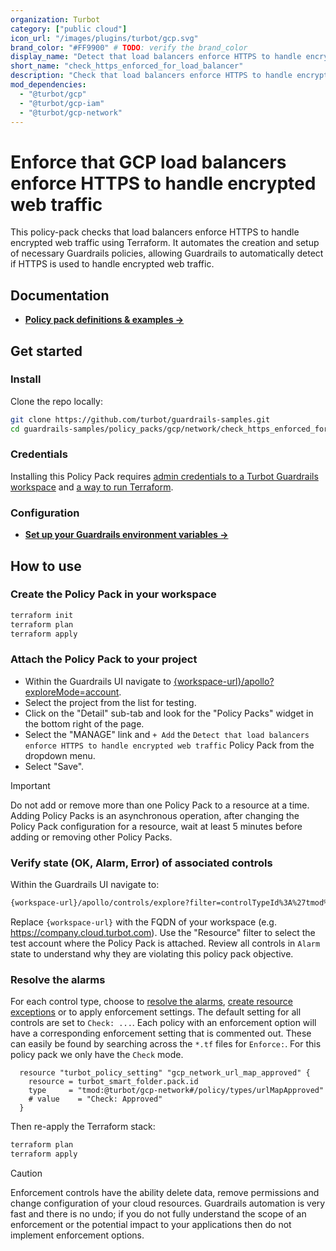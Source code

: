 ```yaml
---
organization: Turbot
category: ["public cloud"]
icon_url: "/images/plugins/turbot/gcp.svg"
brand_color: "#FF9900" # TODO: verify the brand_color
display_name: "Detect that load balancers enforce HTTPS to handle encrypted web traffic"
short_name: "check_https_enforced_for_load_balancer"
description: "Check that load balancers enforce HTTPS to handle encrypted web traffic."
mod_dependencies:
  - "@turbot/gcp"
  - "@turbot/gcp-iam"
  - "@turbot/gcp-network"
---
```


# Enforce that GCP load balancers enforce HTTPS to handle encrypted web traffic

This policy-pack checks that load balancers enforce HTTPS to handle encrypted web traffic using Terraform. It automates the creation and setup of necessary Guardrails policies, allowing Guardrails to automatically detect if HTTPS is used to handle encrypted web traffic.

## Documentation

- **[Policy pack definitions & examples →](#)**

## Get started

### Install

Clone the repo locally:

```sh
git clone https://github.com/turbot/guardrails-samples.git
cd guardrails-samples/policy_packs/gcp/network/check_https_enforced_for_load_balancer
```

### Credentials

Installing this Policy Pack requires [admin credentials to a Turbot Guardrails workspace](https://turbot.com/guardrails/docs/guides/iam/access-keys) and [a way to run Terraform](https://turbot.com/guardrails/docs/7-minute-labs/terraform).

### Configuration

- **[Set up your Guardrails environment variables →](https://registry.terraform.io/providers/turbot/turbot/latest/docs#environment-variables)**

## How to use

### Create the Policy Pack in your workspace

  ```sh
  terraform init
  terraform plan
  terraform apply
  ```

### Attach the Policy Pack to your project

- Within the Guardrails UI navigate to [{workspace-url}/apollo?exploreMode=account](#).
- Select the project from the list for testing.
- Click on the "Detail" sub-tab and look for the "Policy Packs" widget in the bottom right of the page.
- Select the "MANAGE" link and `+ Add` the `Detect that load balancers enforce HTTPS to handle encrypted web traffic` Policy Pack from the dropdown menu.
- Select "Save".

> [!IMPORTANT]
> Do not add or remove more than one Policy Pack to a resource at a time. Adding Policy Packs is an asynchronous operation, after changing the Policy Pack configuration for a resource, wait at least 5 minutes before adding or removing other Policy Packs.

### Verify state (OK, Alarm, Error) of associated controls

Within the Guardrails UI navigate to:

  ```sh
  {workspace-url}/apollo/controls/explore?filter=controlTypeId%3A%27tmod%3A%40turbot%2Faws-s3%23%2Fcontrol%2Ftypes%2FbucketPolicyTrustedAccess%27
  ```

  Replace `{workspace-url}` with the FQDN of your workspace (e.g. <https://company.cloud.turbot.com>). Use the "Resource" filter to select the test account where the Policy Pack is attached. Review all controls in `Alarm` state to understand why they are violating this policy pack objective.

### Resolve the alarms

For each control type, choose to [resolve the alarms](https://turbot.com/guardrails/docs/guides/quick-actions), [create resource exceptions](https://turbot.com/guardrails/docs/getting-started/activity-exceptions#manual-policy-exceptions) or to apply enforcement settings. The default setting for all controls are set to `Check: ...`. Each policy with an enforcement option will have a corresponding enforcement setting that is commented out. These can easily be found by searching across the `*.tf` files for `Enforce:`. For this policy pack we only have the `Check` mode.

  ```hcl
    resource "turbot_policy_setting" "gcp_network_url_map_approved" {
      resource = turbot_smart_folder.pack.id
      type     = "tmod:@turbot/gcp-network#/policy/types/urlMapApproved"
      # value    = "Check: Approved"
    }
  ```

  Then re-apply the Terraform stack:

```sh
terraform plan
terraform apply
```

> [!CAUTION]
> Enforcement controls have the ability delete data, remove permissions and change configuration of your cloud resources. Guardrails automation is very fast and there is no undo; if you do not fully understand the scope of an enforcement or the potential impact to your applications then do not implement enforcement options.